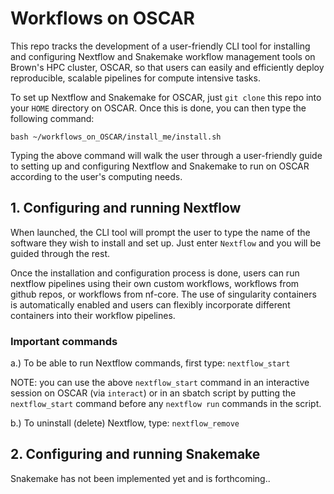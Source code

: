 # Workflows on OSCAR

This repo tracks the development of a user-friendly CLI tool for installing and configuring Nextflow and Snakemake workflow management tools on Brown's HPC 
cluster, OSCAR, so that users can easily and efficiently deploy reproducible, scalable pipelines for compute intensive tasks. 

To set up Nextflow and Snakemake for OSCAR, just `git clone` this repo into your `HOME` directory on OSCAR. Once this is done, you can then type the following command: 

```bash ~/workflows_on_OSCAR/install_me/install.sh```

Typing the above command will walk the user through a user-friendly guide to setting up and configuring Nextflow and Snakemake to run on OSCAR according to the user's computing needs. 

## 1. Configuring and running Nextflow 

When launched, the CLI tool will prompt the user to type the name of the software they wish to install and set up.  Just enter `Nextflow` and you will be guided through the rest. 

Once the installation and configuration process is done, users can run nextflow pipelines using their own custom workflows, workflows from github repos, 
or workflows from nf-core. The use of singularity containers is automatically enabled and users can flexibly incorporate different containers into their workflow pipelines. 

### Important commands

a.) To be able to run Nextflow commands, first type: `nextflow_start` 

NOTE: you can use the above `nextflow_start` command in an interactive session on OSCAR (via `interact`) or in an sbatch script by putting the `nextflow_start` command before any `nextflow run` commands in the script. 

b.) To uninstall (delete) Nextflow, type: `nextflow_remove`

## 2. Configuring and running Snakemake

Snakemake has not been implemented yet and is forthcoming..
